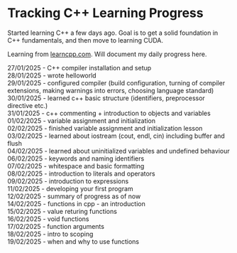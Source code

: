 # Tracking C++ Learning Progress

Started learning C++ a few days ago. Goal is to get a solid foundation in C++ fundamentals, and then move to learning CUDA.

Learning from [learncpp.com](https://learncpp.com/). Will document my daily progress here.

27/01/2025 - C++ compiler installation and setup \
28/01/2025 - wrote helloworld \
29/01/2025 - configured compiler (build configuration, turning of compiler extensions, making warnings into errors, choosing language standard) \
30/01/2025 - learned c++ basic structure (identifiers, preprocessor directive etc.) \
31/01/2025 - c++ commenting + introduction to objects and variables \
01/02/2025 - variable assignment and initialization \
02/02/2025 - finished variable assignment and initialization lesson \
03/02/2025 - learned about iostream (cout, endl, cin) including buffer and flush \
04/02/2025 - learned about uninitialized variables and undefined behaviour \
06/02/2025 - keywords and naming identifiers \
07/02/2025 - whitespace and basic formatting \
08/02/2025 - introduction to literals and operators \
09/02/2025 - introduction to expressions \
11/02/2025 - developing your first program \
12/02/2025 - summary of progress as of now \
14/02/2025 - functions in cpp - an introduction \
15/02/2025 - value returing functions \
16/02/2025 - void functions \
17/02/2025 - function arguments \
18/02/2025 - intro to scoping \
19/02/2025 - when and why to use functions
